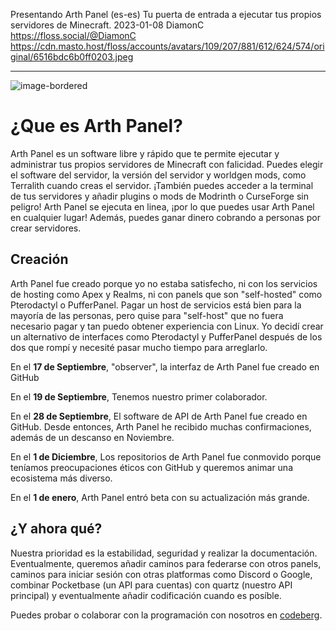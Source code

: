 Presentando Arth Panel (es-es)
Tu puerta de entrada a ejecutar tus propios servidores de Minecraft.
2023-01-08
DiamonC
https://floss.social/@DiamonC
https://cdn.masto.host/floss/accounts/avatars/109/207/881/612/624/574/original/6516bdc6b0ff0203.jpeg

---

![image-bordered](https://i.imgur.com/sHstVuD.png)  
# ¿Que es Arth Panel?

Arth Panel es un software libre y rápido que te permite ejecutar y administrar tus propios servidores de Minecraft con falicidad. Puedes elegir el software del servidor, la versión del servidor y worldgen mods, como Terralith cuando creas el servidor. ¡También puedes acceder a la terminal de tus servidores y añadir plugins o mods de Modrinth o CurseForge sin peligro! Arth Panel se ejecuta en linea, ¡por lo que puedes usar Arth Panel en cualquier lugar! Además, puedes ganar dinero cobrando a personas por crear servidores.

## Creación
Arth Panel fue creado porque yo no estaba satisfecho, ni con los servicios de hosting como Apex y Realms, ni con panels que son "self-hosted" como Pterodactyl o PufferPanel. Pagar un host de servicios está bien para la mayoría de las personas, pero quise para "self-host" que no fuera necesario pagar y tan puedo obtener experiencia con Linux. Yo decidí crear un alternativo de interfaces como Pterodactyl y PufferPanel después de los dos que rompí y necesité pasar mucho tiempo para arreglarlo.

En el **17 de Septiembre**, "observer", la interfaz de Arth Panel fue creado en GitHub

En el **19 de Septiembre**, Tenemos nuestro primer colaborador.

En el **28 de Septiembre**, El software de API de Arth Panel fue creado en GitHub. Desde entonces, Arth Panel he recibido muchas confirmaciones, además de un descanso en Noviembre.

En el **1 de Diciembre**, Los repositorios de Arth Panel fue conmovido porque teníamos preocupaciones éticos con GitHub y queremos animar una ecosistema más diverso.

En el **1 de enero**, Arth Panel entró beta con su actualización más grande.

## ¿Y ahora qué?
Nuestra prioridad es la estabilidad, seguridad y realizar la documentación. Eventualmente, queremos añadir caminos para federarse con otros panels, caminos para iniciar sesión con otras platformas como Discord o Google, combinar Pocketbase (un API para cuentas) con quartz (nuestro API principal) y eventualmente añadir codificación cuando es posíble.

Puedes probar o colaborar con la programación con nosotros en [codeberg](https://codeberg.org/arth).


